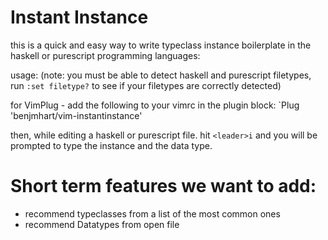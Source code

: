 # Instant Instance

this is a quick and easy way to write typeclass instance boilerplate in the haskell or purescript programming languages:

usage:
(note: you must be able to detect haskell and purescript filetypes,  run `:set filetype?` to see if your filetypes are correctly detected)

for VimPlug - add the following to your vimrc in the plugin block:
`Plug 'benjmhart/vim-instantinstance'

then, while editing a haskell or purescript file.  hit `<leader>i` and you will be prompted to type the instance and the data type.



# Short term features we want to add:
- recommend typeclasses from a list of the most common ones
- recommend Datatypes from open file
